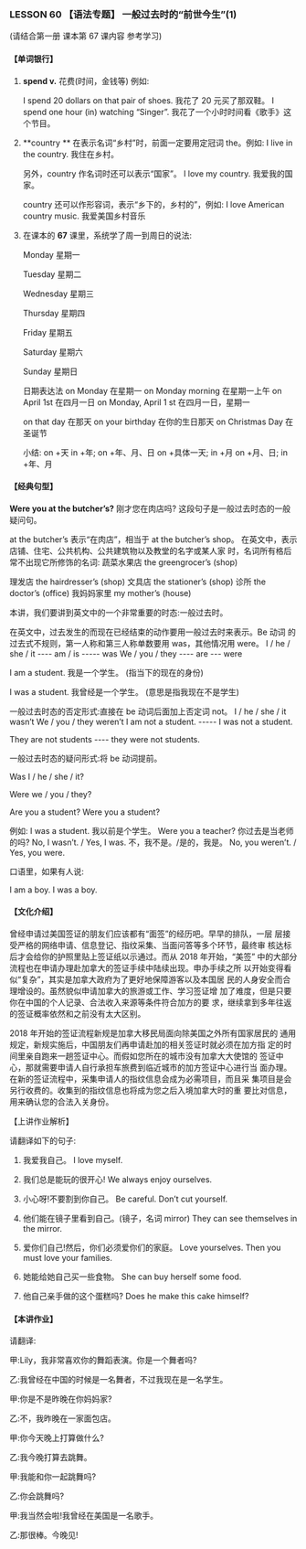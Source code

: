 ### LESSON 60 【语法专题】 一般过去时的“前世今生”(1)

(请结合第一册 课本第 67 课内容 参考学习)

#### 【单词银行】

1. **spend v.** 花费(时间，金钱等) 例如:

   I spend 20 dollars on that pair of shoes. 我花了 20 元买了那双鞋。
   I spend one hour (in) watching “Singer”. 我花了一个小时时间看《歌手》这个节目。

2. **country
   ** 在表示名词“乡村”时，前面一定要用定冠词 the。例如: I live in the country. 我住在乡村。

   另外，country 作名词时还可以表示“国家”。 I love my country. 我爱我的国家。

   country 还可以作形容词，表示“乡下的，乡村的”，例如: I love American country music. 我爱美国乡村音乐

3. 在课本的 **67** 课里，系统学了周一到周日的说法: 

   Monday 星期一

   Tuesday 星期二

   Wednesday 星期三 

   Thursday 星期四 

   Friday 星期五 

   Saturday 星期六 

   Sunday 星期日

   日期表达法
   on Monday 在星期一
   on Monday morning 在星期一上午
   on April 1st 在四月一日
   on Monday, April 1 st 在四月一日，星期一 

   on that day 在那天
   on your birthday 在你的生日那天
   on Christmas Day 在圣诞节

   小结:
   on +天 in +年; on +年、月、日 on +具体一天; in +月 on +月、日; in +年、月

#### 【经典句型】

 **Were you at the butcher’s?** 刚才您在肉店吗? 这段句子是一般过去时态的一般疑问句。

at the butcher’s 表示“在肉店”，相当于 at the butcher’s shop。 在英文中，表示店铺、住宅、公共机构、公共建筑物以及教堂的名字或某人家 时，名词所有格后常不出现它所修饰的名词:
蔬菜水果店 the greengrocer’s (shop)

理发店 the hairdresser’s (shop) 文具店 the stationer’s (shop) 诊所 the doctor’s (office) 我妈妈家里 my mother’s (house)

本讲，我们要讲到英文中的一个非常重要的时态:一般过去时。

在英文中，过去发生的而现在已经结束的动作要用一般过去时来表示。Be 动词 的过去式不规则，第一人称和第三人称单数要用 was，其他情况用 were。
 I / he / she / it ---- am / is ----- was
 We / you / they ---- are --- were

I am a student. 我是一个学生。 (指当下的现在的身份)

I was a student. 我曾经是一个学生。 (意思是指我现在不是学生) 

一般过去时态的否定形式:直接在 be 动词后面加上否定词 not。 I / he / she / it wasn’t
 We / you / they weren’t
I am not a student. ----- I was not a student.

They are not students ---- they were not students.

一般过去时态的疑问形式:将 be 动词提前。

Was I / he / she / it?

Were we / you / they?

Are you a student? Were you a student?

例如:
I was a student. 我以前是个学生。
Were you a teacher? 你过去是当老师的吗?
No, I wasn’t. / Yes, I was. 不，我不是。/是的，我是。 No, you weren’t. / Yes, you were.

口语里，如果有人说:

I am a boy. I was a boy.

#### 【文化介绍】

曾经申请过美国签证的朋友们应该都有“面签”的经历吧。早早的排队，一层 层接受严格的网络申请、信息登记、指纹采集、当面问答等多个环节，最终审 核达标后才会给你的护照里贴上签证纸以示通过。而从 2018 年开始，“美签” 中的大部分流程也在申请办理赴加拿大的签证手续中陆续出现。申办手续之所 以开始变得看似“复杂”，其实是加拿大政府为了更好地保障游客以及本国居 民的人身安全而合理增设的。虽然貌似申请加拿大的旅游或工作、学习签证增 加了难度，但是只要你在中国的个人记录、合法收入来源等条件符合加方的要 求，继续拿到多年往返的签证概率依然和之前没有太大区别。

2018 年开始的签证流程新规是加拿大移民局面向除美国之外所有国家居民的 通用规定，新规实施后，中国朋友们再申请赴加的相关签证时就必须在加方指 定的时间里亲自跑来一趟签证中心。而假如您所在的城市没有加拿大大使馆的 签证中心，那就需要申请人自行承担车旅费到临近城市的加方签证中心进行当 面办理。在新的签证流程中，采集申请人的指纹信息会成为必需项目，而且采 集项目是会另行收费的。收集到的指纹信息也将成为您之后入境加拿大时的重 要比对信息，用来确认您的合法入关身份。

【上讲作业解析】

请翻译如下的句子:

1. 我爱我自己。 I love myself.

2. 我们总是能玩的很开心! We always enjoy ourselves.

3. 小心呀!不要割到你自己。 Be careful. Don’t cut yourself.

4. 他们能在镜子里看到自己。(镜子，名词 mirror) They can see themselves in the mirror.

5. 爱你们自己!然后，你们必须爱你们的家庭。 Love yourselves. Then you must love your families.

6. 她能给她自己买一些食物。 She can buy herself some food.

7. 他自己亲手做的这个蛋糕吗? Does he make this cake himself?

#### 【本讲作业】

请翻译: 

甲:Lily，我非常喜欢你的舞蹈表演。你是一个舞者吗?

乙:我曾经在中国的时候是一名舞者，不过我现在是一名学生。

甲:你是不是昨晚在你妈妈家?

乙:不，我昨晚在一家面包店。

甲:你今天晚上打算做什么?

乙:我今晚打算去跳舞。

甲:我能和你一起跳舞吗?

乙:你会跳舞吗?

甲:我当然会啦!我曾经在美国是一名歌手。

乙:那很棒。今晚见!